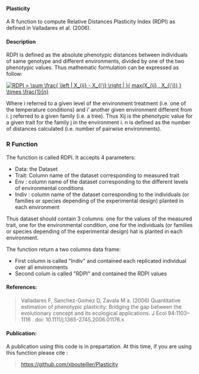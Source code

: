 #### Plasticity
A R function to compute Relative Distances Plasticity Index (RDPI) as defined in Valladares et al. (2006).

#### Description

RDPI is defined as the absolute phenotypic distances between individuals of same genotype and different environments, divided by one of the two phenotypic values.
Thus mathematic formulation can be expressed as follow:

<a href="https://www.codecogs.com/eqnedit.php?latex=RDPI&space;=&space;\sum&space;\frac{&space;\left&space;|&space;X_{ij}&space;-&space;X_{i'j}&space;\right&space;|&space;}{&space;max(X_{ij}&space;,&space;X_{i'j})&space;}&space;\times&space;\frac{1}{n}" target="_blank"><img src="https://latex.codecogs.com/svg.latex?RDPI&space;=&space;\sum&space;\frac{&space;\left&space;|&space;X_{ij}&space;-&space;X_{i'j}&space;\right&space;|&space;}{&space;max(X_{ij}&space;,&space;X_{i'j})&space;}&space;\times&space;\frac{1}{n}" title="RDPI = \sum \frac{ \left | X_{ij} - X_{i'j} \right | }{ max(X_{ij} , X_{i'j}) } \times \frac{1}{n}" /></a>

Where i referred to a given level of the environment treatment (i.e. one of the temperature conditions) and i’ another given environment different from i. j referred to a given family (i.e. a tree). Thus Xij is the phenotypic value for a given trait for the family j in the environment i. n is defined as the number of distances calculated (i.e. number of pairwise environments).

### R Function

The function is called RDPI. It accepts 4 parameters:
* Data: the Dataset
* Trait: Column name of the dataset corresponding to measured trait
* Env : column name of the dataset corresponding to the different levels of environmental conditions
* Indiv : column name of the dataset corresponding to the individuals (or families or species depending of the experimental design) planted in each environment

Thus dataset should contain 3 columns: one for the values of the measured trait, one for the environmental condition, one for the individuals (or families or species depending of the experimental design) hat is planted in each environment.

The function return a two columns data frame:
* First column is called "Indiv" and contained each replicated individual over all environments
* Second colum is called "RDPI" and contained the RDPI values

#### References:

>Valladares F, Sanchez-Gomez D, Zavala M a. (2006) Quantitative estimation of phenotypic plasticity: Bridging the gap between the evolutionary concept and its ecological applications. J Ecol 94:1103–1116 . doi: 10.1111/j.1365-2745.2006.01176.x

#### Publication:

A publication using this code is in prepartation. At this time, if you are using this function please cite :

>https://github.com/xbouteiller/Plasticity

